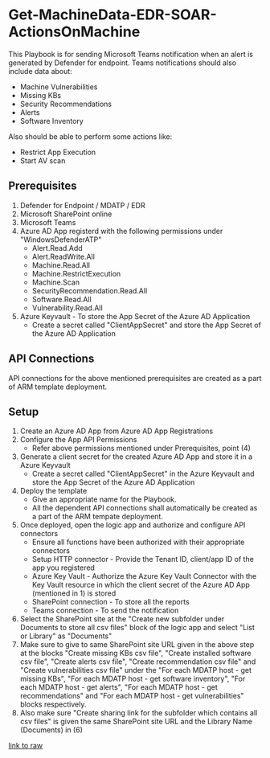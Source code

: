 # Get-MachineData-EDR-SOAR-ActionsOnMachine

This Playbook is for sending Microsoft Teams notification when an alert is generated by Defender for endpoint. Teams notifications should also include data about:
-	Machine Vulnerabilities
-	Missing KBs
-	Security Recommendations
-	Alerts
-	Software Inventory

Also should be able to perform some actions like:
-	Restrict App Execution
-	Start AV scan

## Prerequisites
1. Defender for Endpoint / MDATP / EDR
2. Microsoft SharePoint online
3. Microsoft Teams
4. Azure AD App registerd with the following permissions under "WindowsDefenderATP"
    - Alert.Read.Add
    - Alert.ReadWrite.All
    - Machine.Read.All
    - Machine.RestrictExecution
    - Machine.Scan
    - SecurityRecommendation.Read.All
    - Software.Read.All
    - Vulnerability.Read.All
5. Azure Keyvault - To store the App Secret of the Azure AD Application
    - Create a secret called "ClientAppSecret" and store the App Secret of the Azure AD Application

## API Connections
API connections for the above mentioned prerequisites are created as a part of ARM template deployment.

## Setup
1. Create an Azure AD App from Azure AD App Registrations
2. Configure the App API Permissions
    - Refer above permissions mentioned under Prerequisites, point (4)
3. Generate a client secret for the created Azure AD App and store it in a Azure Keyvault
    - Create a secret called "ClientAppSecret" in the Azure Keyvault and store the App Secret of the Azure AD Application
4. Deploy the template
    - Give an appropriate name for the Playbook.
    - All the dependent API connections shall automatically be created as a part of the ARM tempate deployment.
5. Once deployed, open the logic app and authorize and configure API connectors
    - Ensure all functions have been authorized with their appropriate connectors
    - Setup HTTP connector - Provide the Tenant ID, client/app ID of the app you registered
    - Azure Key Vault - Authorize the Azure Key Vault Connector with the Key Vault resource in which the client secret of the Azure AD App (mentioned in 1) is stored
    - SharePoint connection - To store all the reports
    - Teams connection - To send the notification
6. Select the SharePoint site at the "Create new subfolder under Documents to store all csv files" block of the logic app and select "List or Library" as "Documents"
7. Make sure to give to same SharePoint site URL given in the above step at the blocks "Create missing KBs csv file", "Create installed software csv file", "Create alerts csv file", "Create recommendation csv file" and "Create vulnerabilities csv file" under the "For each MDATP host - get missing KBs", "For each MDATP host - get software inventory", "For each MDATP host - get alerts", "For each MDATP host - get recommendations" and "For each MDATP host - get vulnerabilities" blocks respectively.
8. Also make sure "Create sharing link for the subfolder which contains all csv files" is given the same SharePoint site URL and the Library Name  (Documents) in (6)


[link to raw](https://raw.githubusercontent.com/Azure/Azure-Sentinel/master/Playbooks/Get-MachineData-EDR-SOAR-ActionsOnMachine/azuredeploy.json)
